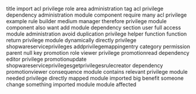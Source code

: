 title import acl privilege role area administration tag acl privilege dependency administration module component require many acl privilege example rule builder medium manager therefore privilege module component also want add module dependency section user full access module administration avoid duplication privilege helper function function return privilege module dynamically directly privilege shopwareserviceprivileges addprivilegemappingentry category permission parent null key promotion role viewer privilege promotionread dependency editor privilege promotionupdate shopwareserviceprivilegesgetprivilegesrulecreator dependency promotionviewer consequence module contains relevant privilege module needed privilege directly mapped module imported big benefit someone change something imported module module affected